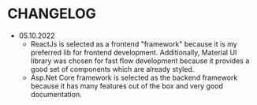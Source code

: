 # CHANGELOG
* 05.10.2022
  * ReactJs is selected as a frontend "framework" because it is my preferred lib for frontend development. Additionally, Material UI library was chosen for fast flow development because it provides a good set of components which are already styled. 
  * Asp.Net Core framework is selected as the backend framework because it has many features out of the box and very good documentation.